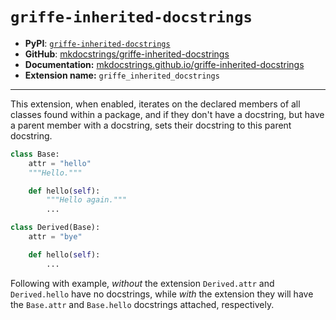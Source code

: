# `griffe-inherited-docstrings`

- **PyPI**: [`griffe-inherited-docstrings`](https://pypi.org/project/griffe-inherited-docstrings/)
- **GitHub**: [mkdocstrings/griffe-inherited-docstrings](https://github.com/mkdocstrings/griffe-inherited-docstrings)
- **Documentation:** [mkdocstrings.github.io/griffe-inherited-docstrings](https://mkdocstrings.github.io/griffe-inherited-docstrings)
- **Extension name:** `griffe_inherited_docstrings`

---

This extension, when enabled, iterates on the declared members of all classes found within a package, and if they don't have a docstring, but have a parent member with a docstring, sets their docstring to this parent docstring.

```python
class Base:
    attr = "hello"
    """Hello."""

    def hello(self):
        """Hello again."""
        ...

class Derived(Base):
    attr = "bye"

    def hello(self):
        ...
```

Following with example, *without* the extension `Derived.attr` and `Derived.hello` have no docstrings, while *with* the extension they will have the `Base.attr` and `Base.hello` docstrings attached, respectively.
